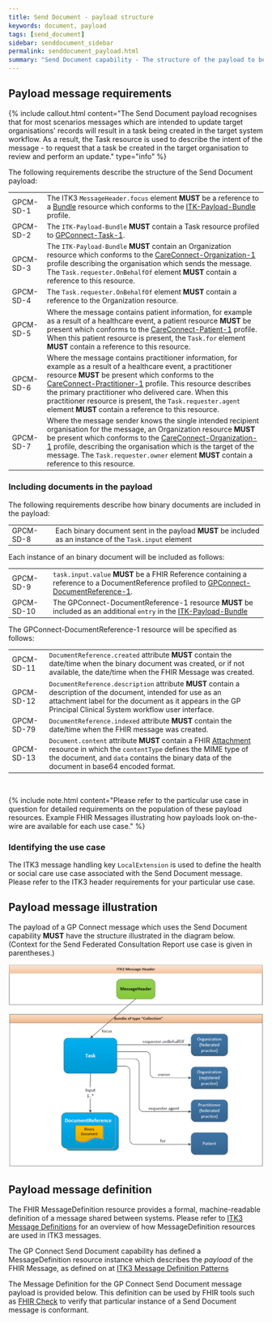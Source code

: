 ```yaml
---
title: Send Document - payload structure
keywords: document, payload
tags: [send_document]
sidebar: senddocument_sidebar
permalink: senddocument_payload.html
summary: "Send Document capability - The structure of the payload to be used for all use cases of the Send Document capability."
---
```


## Payload message requirements ##

{% include callout.html content="The Send Document payload recognises that for most scenarios messages which are intended to update target organisations' records will result in a task being created in the target system workflow. As a result, the Task resource is used to describe the intent of the message - to request that a task be created in the target organisation to review and perform an update." type="info" %}

The following requirements describe the structure of the Send Document payload:

<table class="requirement-box">
  <tr>
    <td>GPCM-SD-1</td>
    <td>The ITK3 <code>MessageHeader.focus</code> element <b>MUST</b> be a reference to a <a href="https://www.hl7.org/fhir/bundle.html">Bundle</a> resource which conforms to the <a href="https://fhir.nhs.uk/STU3/StructureDefinition/ITK-Payload-Bundle-1/_history/1.1">ITK-Payload-Bundle</a> profile.</td>
  </tr>
  <tr>
    <td>GPCM-SD-2</td>
    <td>The <code>ITK-Payload-Bundle</code> <b>MUST</b> contain a Task resource profiled to <a href="https://fhir.nhs.uk/STU3/StructureDefinition/GPConnect-Task-1">GPConnect-Task-1</a>.</td>

  </tr>
  <tr>
    <td>GPCM-SD-3</td>
    <td>The <code>ITK-Payload-Bundle</code> <b>MUST</b> contain an Organization resource which conforms to the <a href="https://fhir.hl7.org.uk/STU3/StructureDefinition/CareConnect-Organization-1">CareConnect-Organization-1</a> profile describing the organisation which sends the message. The <code>Task.requester.OnBehalfOf</code> element <b>MUST</b> contain a reference to this resource.</td>
  </tr>
  <tr>
    <td>GPCM-SD-4</td>
    <td>The <code>Task.requester.OnBehalfOf</code> element <b>MUST</b> contain a reference to the Organization resource.</td>
  </tr>
  <tr>
    <td>GPCM-SD-5</td>
    <td>Where the message contains patient information, for example as a result of a healthcare event, a patient resource <b>MUST</b> be present which conforms to the <a href="https://fhir.hl7.org.uk/STU3/StructureDefinition/CareConnect-Patient-1">CareConnect-Patient-1</a> profile. When this patient resource is present, the <code>Task.for</code> element <b>MUST</b> contain a reference to this resource.</td>
  </tr>
  <tr>
    <td>GPCM-SD-6</td>
    <td>Where the message contains practitioner information, for example as a result of a healthcare event, a practitioner resource <b>MUST</b> be present which conforms to the <a href="https://fhir.hl7.org.uk/STU3/StructureDefinition/CareConnect-Practitioner-1">CareConnect-Practitioner-1</a> profile. This resource describes the primary practitioner who delivered care. When this practitioner resource is present, the <code>Task.requester.agent</code> element <b>MUST</b> contain a reference to this resource.</td>
  </tr>
  <tr>
    <td>GPCM-SD-7</td>
    <td>Where the message sender knows the single intended recipient organisation for the message, an Organization resource <b>MUST</b> be present which conforms to the <a href="https://fhir.hl7.org.uk/STU3/StructureDefinition/CareConnect-Organization-1">CareConnect-Organization-1</a> profile, describing the organisation which is the target of the message. The <code>Task.requester.owner</code> element <b>MUST</b> contain a reference to this resource.</td>
  </tr>
</table>


### Including documents in the payload ###

The following requirements describe how binary documents are included in the payload:

<table class="requirement-box">
  <tr>
    <td>GPCM-SD-8</td>
    <td>Each binary document sent in the payload <b>MUST</b> be included as an instance of the <code>Task.input</code> element</td>
  </tr>
</table>

Each instance of an binary document will be included as follows:

<table class="requirement-box">
  <tr>
    <td>GPCM-SD-9</td>
    <td><code>task.input.value</code> <b>MUST</b> be a FHIR Reference containing a reference to a DocumentReference profiled to <a href="https://fhir.nhs.uk/STU3/StructureDefinition/GPConnect-DocumentReference-1">GPConnect-DocumentReference-1</a>.</td>
  </tr>
  <tr>
    <td>GPCM-SD-10</td>
    <td>The GPConnect-DocumentReference-1 resource <b>MUST</b> be included as an additional <code>entry</code> in the <a href="https://fhir.nhs.uk/STU3/StructureDefinition/ITK-Payload-Bundle-1/_history/1.1">ITK-Payload-Bundle</a> </td>
  </tr>
</table>

The GPConnect-DocumentReference-1 resource will be specified as follows:

<table class="requirement-box">
  <tr>
    <td>GPCM-SD-11</td>
    <td><code>DocumentReference.created</code> attribute <b>MUST</b> contain the date/time when the binary document was created, or if not available, the date/time when the FHIR Message was created.</td>
  </tr>
  <tr>
    <td>GPCM-SD-12</td>
    <td><code>DocumentReference.description</code> attribute <b>MUST</b> contain a description of the document, intended for use as an attachment label for the document as it appears in the GP Principal Clinical System workflow user interface.</td>
  </tr>
  <tr>
    <td>GPCM-SD-79</td>
    <td><code>DocumentReference.indexed</code> attribute <b>MUST</b> contain the date/time when the FHIR message was created.</td>
  </tr>
  <tr>
    <td>GPCM-SD-13</td>
    <td><code>Document.content</code> attribute <b>MUST</b> contain a FHIR <a href="https://www.hl7.org/fhir/datatypes.html#attachment">Attachment</a> resource in which the <code>contentType</code> defines the MIME type of the document, and <code>data</code> contains the binary data of the document in base64 encoded format.</td>
  </tr>
 
</table>

<br>

{% include note.html content="Please refer to the particular use case in question for detailed requirements on the population of these payload resources. Example FHIR Messages illustrating how payloads look on-the-wire are available for each use case." %} 

### Identifying the use case ###

The ITK3 message handling key `LocalExtension` is used to define the health or social care use case associated with the Send Document message. Please refer to the ITK3 header requirements for your particular use case.   


## Payload message illustration ##

The payload of a GP Connect message which uses the Send Document capability **MUST** have the structure illustrated in the diagram below. (Context for the Send Federated Consultation Report use case is given in parentheses.)

![Send Document - Payload](images/senddocument/senddocument_payload.PNG) 

## Payload message definition ##

The FHIR MessageDefinition resource provides a formal, machine-readable definition of a message shared between systems. Please refer to [ITK3 Message Definitions](https://developer.nhs.uk/apis/itk3messagedistribution-2-5-0/explore_defs_overview.html) for an overview of how MessageDefinition resources are used in ITK3 messages.

The GP Connect Send Document capability has defined a MessageDefinition resource instance which describes the *payload* of the FHIR Message, as defined on at [ITK3 Message Definition Patterns](https://developer.nhs.uk/apis/itk3messagedistribution-2-5-0/explore_defs_overview.html#message-definition-patterns)

The Message Definition for the GP Connect Send Document message payload is provided below. This definition can be used by FHIR tools such as [FHIR Check](http://clarotech.co.uk/products/tool-fhir-check/) to verify that particular instance of a Send Document message is conformant. 

<script src="https://gist.github.com/briandiggle/b0a11ccc49ad81f2f7a9edec88d8c10f.js"></script>